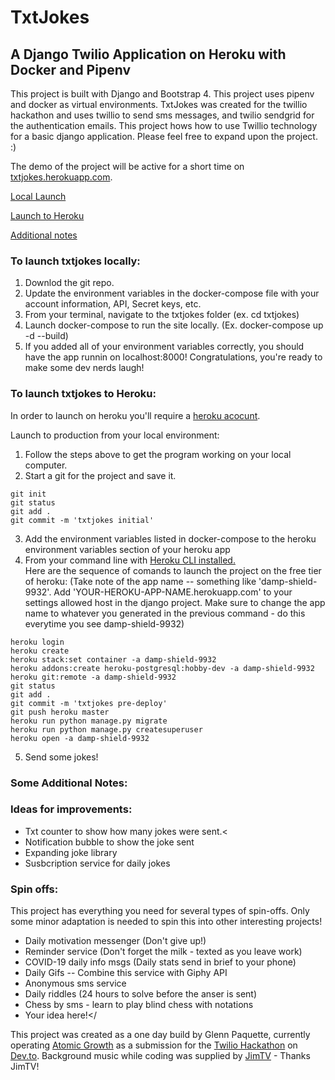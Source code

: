 # TxtJokes
## A Django Twilio Application on Heroku with Docker and Pipenv

This project is built with Django and Bootstrap 4. This project uses pipenv and docker as virtual environments. TxtJokes was created for the twillio hackathon and uses twillio to send sms messages, and twilio sendgrid for the authentication emails. This project hows how to use Twillio technology for a basic django application. Please feel free to expand upon the project. :)

The demo of the project will be active for a short time on <a href="txtjokes.herokuapp.com">txtjokes.herokuapp.com</a>.


<a href="#local">Local Launch</a>

<a href="#heroku">Launch to Heroku</a>

<a href="#other">Additional notes</a>



<h3 id="local">To launch txtjokes locally:</h3>

1. Downlod the git repo.</li>
2. Update the environment variables in the docker-compose file with your account information, API, Secret keys, etc.
3. From your terminal, navigate to the txtjokes folder (ex. cd txtjokes)
4. Launch docker-compose to run the site locally. (Ex. docker-compose up -d --build)
5. If you added all of your environment variables correctly, you should have the app runnin on localhost:8000! Congratulations, you're ready to make some dev nerds laugh!


<h3 id="heroku">To launch txtjokes to Heroku:</h3>
In order to launch on heroku you'll require a <a href="https://signup.heroku.com/">heroku acocunt</a>.

Launch to production from your local environment:

1. Follow the steps above to get the program working on your local computer.</li>
2. Start a git for the project and save it.


```
git init
git status
git add .
git commit -m 'txtjokes initial'
```

3. Add the environment variables listed in docker-compose to the heroku environment variables section of your heroku app</li>
4. From your command line with <a href="https://devcenter.heroku.com/articles/heroku-cli">Heroku CLI installed.</a></li>
Here are the sequence of comands to launch the project on the free tier of heroku:
(Take note of the app name -- something like 'damp-shield-9932'. Add 'YOUR-HEROKU-APP-NAME.herokuapp.com' to your settings allowed host in the django project. Make sure to change the app name to whatever you generated in the previous command - do this everytime you see damp-shield-9932)

```
heroku login
heroku create 
heroku stack:set container -a damp-shield-9932
heroku addons:create heroku-postgresql:hobby-dev -a damp-shield-9932
heroku git:remote -a damp-shield-9932
git status
git add .
git commit -m 'txtjokes pre-deploy'
git push heroku master
heroku run python manage.py migrate
heroku run python manage.py createsuperuser
heroku open -a damp-shield-9932
```
5. Send some jokes!


<h3 id="other">Some Additional Notes:</h3>

### Ideas for improvements:

* Txt counter to show how many jokes were sent.<
* Notification bubble to show the joke sent
* Expanding joke library
* Susbcription service for daily jokes


### Spin offs:
This project has everything you need for several types of spin-offs. Only some minor adaptation is needed to spin this into other interesting projects!

* Daily motivation messenger (Don't give up!)
* Reminder service (Don't forget the milk - texted as you leave work)
* COVID-19 daily info msgs (Daily stats send in brief to your phone)
* Daily Gifs -- Combine this service with Giphy API
* Anonymous sms service
* Daily riddles (24 hours to solve before the anser is sent)
* Chess by sms - learn to play blind chess with notations
* Your idea here!</

This project was created as a one day build by Glenn Paquette, currently operating <a href="https://atomicgrowth.co">Atomic Growth</a> as a submission for the <a href="https://dev.to/t/twiliohackathon">Twilio Hackathon</a> on <a href="https://Dev.to">Dev.to</a>. Background music while coding was supplied by <a href="https://www.youtube.com/channel/UCT5RMcRGa32Th0AZ0Dxxviw">JimTV</a> - Thanks JimTV!